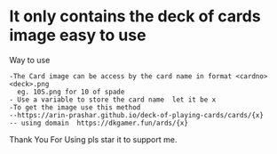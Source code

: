 # It only contains the deck of cards image easy to use

Way to use

```
-The Card image can be access by the card name in format <cardno><deck>.png
  eg. 10S.png for 10 of spade
- Use a variable to store the card name  let it be x
-To get the image use this method 
--https://arin-prashar.github.io/deck-of-playing-cards/cards/{x}
-- using domain  https://dkgamer.fun/ards/{x}
```


Thank You For Using pls star it to support me.
